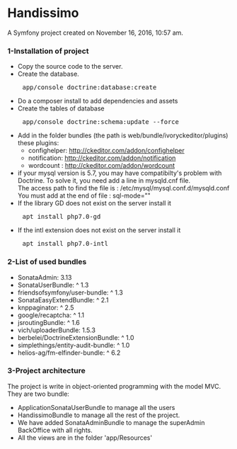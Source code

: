 Handissimo
==========

A Symfony project created on November 16, 2016, 10:57 am.

### 1-Installation of project

- Copy the source code to the server.
- Create the database.
<pre>
    app/console doctrine:database:create
</pre>
- Do a composer install to add dependencies and assets
- Create the tables of database
<pre>
    app/console doctrine:schema:update --force
</pre>
- Add in the folder bundles (the path is web/bundle/ivoryckeditor/plugins) these plugins:<br>
   - confighelper: http://ckeditor.com/addon/confighelper
   - notification: http://ckeditor.com/addon/notification
   - wordcount : http://ckeditor.com/addon/wordcount
- if your mysql version is 5.7, you may have compatibilty's problem with Doctrine.
  To solve it, you need add a line in mysqld.cnf file. <br />
  The access path to find the file is :
  /etc/mysql/mysql.conf.d/mysqld.conf<br>
  You must add at the end of file : sql-mode=""
- If the library GD does not exist on the server install it
<pre>
    apt install php7.0-gd
</pre>
- If the intl extension does not exist on the server install it
<pre>
    apt install php7.0-intl
</pre>


### 2-List of used bundles

- SonataAdmin: 3.13
- SonataUserBundle: ^ 1.3
- friendsofsymfony/user-bundle: ^ 1.3
- SonataEasyExtendBundle: ^ 2.1
- knppaginator: ^ 2.5
- google/recaptcha: ^ 1.1
- jsroutingBundle: ^ 1.6
- vich/uploaderBundle: 1.5.3
- berbelei/DoctrineExtensionBundle: ^ 1.0
- simplethings/entity-audit-bundle: ^ 1.0
- helios-ag/fm-elfinder-bundle: ^ 6.2

### 3-Project architecture

The project is write in object-oriented programming with the model MVC. They are two bundle:
- ApplicationSonataUserBundle to manage all the users
- HandissimoBundle to manage all the rest of the project.
- We have added SonataAdminBundle to manage the superAdmin BackOffice with all rights.
- All the views are in the folder 'app/Resources'



